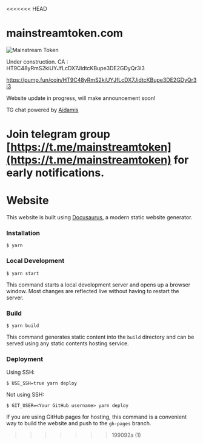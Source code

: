 <<<<<<< HEAD
# mainstreamtoken.com


![Mainstream Token](https://mainstreamtoken.com/s/mtcoin.png)

Under construction. 
CA : HT9C48yRmS2kiUYJfLcDX7JidtcKBupe3DE2GDyQr3i3

https://pump.fun/coin/HT9C48yRmS2kiUYJfLcDX7JidtcKBupe3DE2GDyQr3i3

Website update in progress, will make announcement soon!

TG chat powered by [Aidamis](https://aidamis.com)

Join telegram group [https://t.me/mainstreamtoken](https://t.me/mainstreamtoken) for early notifications.
=======
# Website

This website is built using [Docusaurus](https://docusaurus.io/), a modern static website generator.

### Installation

```
$ yarn
```

### Local Development

```
$ yarn start
```

This command starts a local development server and opens up a browser window. Most changes are reflected live without having to restart the server.

### Build

```
$ yarn build
```

This command generates static content into the `build` directory and can be served using any static contents hosting service.

### Deployment

Using SSH:

```
$ USE_SSH=true yarn deploy
```

Not using SSH:

```
$ GIT_USER=<Your GitHub username> yarn deploy
```

If you are using GitHub pages for hosting, this command is a convenient way to build the website and push to the `gh-pages` branch.
>>>>>>> 199092a (1)
